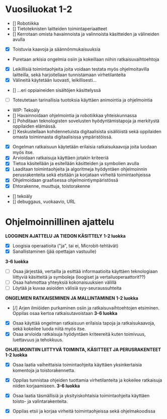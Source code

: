 # Vuosiluokat 1-2
- [] Robotiikka
- [] Tietoteknisten laitteiden toimintaperiaatteet
- [] Kerrotaan omista havainnoista ja valinnoista käsitteiden ja välineiden avulla
- [x] Toistuvia kaavoja ja säännönmukaisuuksia
- Puretaan arkisia ongelmia osiin ja kokeillaan niihin ratkaisuvaihtoehtoja
- [x] Leikillisiä toimintaohjeita joita voidaan testata myös ohjelmoitavilla laitteilla, sekä harjoitellaan tunnistamaan virhetilanteita
- [x] Välineitä käytetään luovasti, leikillisesti...
- [] ...eri oppiaineiden sisältöjen käsittelyssä
- [ ] Toteutetaan tarinallisia tuotoksia käyttäen animointia ja ohjelmointia
- WIP: Tekoäly
- [] Havainnoidaan ohjelmointia ja robotiikkaa yhteiskunnassa
- [] Pohditaan teknologisten sovelusten hyödyntämistapoja ja merkitystä oppilaiden elämässä.
- [] Keskustellaan kohdennetuista digitaalisista sisällöistä sekä oppilaiden omasta toiminnasta digitaalisissa ympäristöissä.
- [x] Ongelman ratkaisuun käytetään erilaisia ratkaisukaavoja joita luodaan myös itse.
- [x] Arvioidaan ratkaisuja käyttäen jotakin kriteeriä
- [x] Tietoa käsitellään ja esitellään käsitteiden ja symbolien avulla
- [x] Laaditaan toimintaohjeita ja algoritmeja hyödyntäen ohjelmoinnin perusrakenteita sekä etsitään ja korjataan virheitä toimintaohjeissa
- [x] Ohjelmoidaan graafisessa ohjelmointiympäristössä
- [x] Ehtorakenne, muuttuja, toistorakenne
- [] tekoäly
- [] debuggaus, vuokaavio, URL

# Ohjelmoinnillinen ajattelu
**LOOGINEN AJATTELU JA TIEDON KÄSITTELY**
**1-2 luokka**
- [x] Loogisia operaatioita ("ja", tai ei, Microbit-tehtävät)
- [x] Sanallistaminen (jää opettajan vastuulle)

**3-6 luokka**
- [ ] Osaa järjestää, vertailla ja esittää informaatioita käyttäen teknologiaan liittyviä käsitteitä ja symboleja (loogiset ja vertailuoperaattorit??)
- [ ] Osaa hahmottaa yhteyksiä kokonaisuuksien välillä
- [ ] Löytää ja kuvaa asioiden välisiä syy-seuraussuhteita

**ONGELMIEN RATKAISEMINEN JA MALLINTAMINEN**
**1-2 luokka**
- [/] Arjen ilmiöiden purkaminen osiin ja ratkaisuvaihtoehtojen etsiminen. Oppilas osaa kertoa ratkaisutavoistaan
**3-6 luokka**
- [x] Osaa käyttää ongelman ratkaisuun erilaisia tapoja ja ratkaisukaavoja, sekä kokeilee luoda niitä myös itse.
- [x] Osaa arvioida ratkaisuja hyödyntäen kriteereitä kuten toimivuus, luettavuus ja tehokkuus.

**OHJELMOINTIIN LIITTYVÄ TOIMINTA, KÄSITTEET JA PERUSRAKENTEET**
**1-2 luokka**
- [x] Osaa laatia vaiheittaisia toimintaohjeita käyttäen yksinkertaisia komentoja ja toistorakennetta.
- [x] Oppilas tunnistaa ohjeiden tuottamia virhetilanteita ja kokeilee ratkaisuja niiden korjaamiseen.
**3-6 luokka**
- [x] Osaa laatia täsmällisiä ja yksityiskohtaisia toimintaohjeita käyttäen toisto- ja valintarakenteita.
- [x] Oppilas etsii ja korjaa virheitä toimintaohjeissa sekä ohjelmakoodissa

